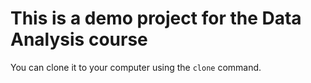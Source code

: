 # This is a demo project for the Data Analysis course
You can clone it to your computer using the `clone` command.